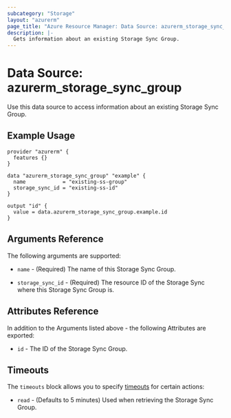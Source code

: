 ```yaml
---
subcategory: "Storage"
layout: "azurerm"
page_title: "Azure Resource Manager: Data Source: azurerm_storage_sync_group"
description: |-
  Gets information about an existing Storage Sync Group.
---
```


# Data Source: azurerm_storage_sync_group

Use this data source to access information about an existing Storage Sync Group.

## Example Usage

```hcl
provider "azurerm" {
  features {}
}

data "azurerm_storage_sync_group" "example" {
  name            = "existing-ss-group"
  storage_sync_id = "existing-ss-id"
}

output "id" {
  value = data.azurerm_storage_sync_group.example.id
}
```

## Arguments Reference

The following arguments are supported:

* `name` - (Required) The name of this Storage Sync Group.

* `storage_sync_id` - (Required) The resource ID of the Storage Sync where this Storage Sync Group is.

## Attributes Reference

In addition to the Arguments listed above - the following Attributes are exported: 

* `id` - The ID of the Storage Sync Group.

## Timeouts

The `timeouts` block allows you to specify [timeouts](https://www.terraform.io/language/resources/syntax#operation-timeouts) for certain actions:

* `read` - (Defaults to 5 minutes) Used when retrieving the Storage Sync Group.
